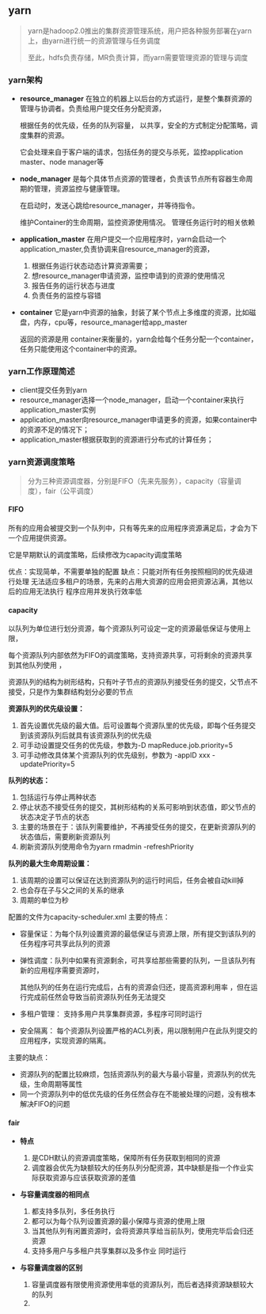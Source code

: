## yarn
> yarn是hadoop2.0推出的集群资源管理系统，用户把各种服务部署在yarn上，由yarn进行统一的资源管理与任务调度  
>
> 至此，hdfs负责存储，MR负责计算，而yarn需要管理资源的管理与调度

### yarn架构

- **resource_manager**
  在独立的机器上以后台的方式运行，是整个集群资源的管理与协调者。负责给用户提交任务分配资源，
  
  根据任务的优先级，任务的队列容量， 以共享，安全的方式制定分配策略，调度集群的资源。
  
  它会处理来自于客户端的请求，包括任务的提交与杀死，监控application master、node manager等
  
- **node_manager**
  是每个具体节点资源的管理者，负责该节点所有容器生命周期的管理，资源监控与健康管理。
  
  在启动时，发送心跳给resource_manager，并等待指令。  
  
  维护Container的生命周期，监控资源使用情况。  管理任务运行时的相关依赖  
  
- **application_master**
  在用户提交一个应用程序时，yarn会启动一个application_master,负责协调来自resource_manager的资源，
  
  1. 根据任务运行状态动态计算资源需要；  
  2. 想resource_manager申请资源，监控申请到的资源的使用情况 
  3. 报告任务的运行状态与进度  
  4. 负责任务的监控与容错  
  
- **container**
  它是yarn中资源的抽象，封装了某个节点上多维度的资源，比如磁盘，内存，cpu等，resource_manager给app_master
  
  返回的资源是用 container来衡量的，yarn会给每个任务分配一个container，任务只能使用这个container中的资源。  

### yarn工作原理简述

- client提交任务到yarn  
- resource_manager选择一个node_manager，启动一个container来执行application_master实例  
- application_master向resource_manager申请更多的资源，如果container中的资源不足的情况下；  
- application_master根据获取到的资源进行分布式的计算任务；  

### yarn资源调度策略

> 分为三种资源调度器，分别是FIFO（先来先服务），capacity（容量调度），fair（公平调度） 

#### FIFO

所有的应用会被提交到一个队列中，只有等先来的应用程序资源满足后，才会为下一个应用提供资源。

它是早期默认的调度策略，后续修改为capacity调度策略

优点：实现简单，不需要单独的配置 
缺点：只能对所有任务按照相同的优先级进行处理 
           无法适应多租户的场景，先来的占用大资源的应用会把资源沾满，其他以后的应用无法执行 
           程序应用并发执行效率低  

#### **capacity**

以队列为单位进行划分资源，每个资源队列可设定一定的资源最低保证与使用上限，

每个资源队列内部依然为FIFO的调度策略，支持资源共享，可将剩余的资源共享到其他队列使用 ，

资源队列的结构为树形结构，只有叶子节点的资源队列接受任务的提交，父节点不接受，只是作为集群结构划分必要的节点

**资源队列的优先级设置：**

1. 首先设置优先级的最大值。后可设置每个资源队里的优先级，即每个任务提交到该资源队列后就具有该资源队列的优先级
2. 可手动设置提交任务的优先级，参数为-D mapReduce.job.priority=5
3. 可手动修改具体某个资源队列的优先级别，参数为 -appID xxx -updatePriority=5

**队列的状态：**

1. 包括运行与停止两种状态
2. 停止状态不接受任务的提交，其树形结构的关系可影响到状态值，即父节点的状态决定子节点的状态
3. 主要的场景在于：该队列需要维护，不再接受任务的提交，在更新资源队列的状态值后，需要刷新资源队列
4. 刷新资源队列使用命令为yarn rmadmin -refreshPriority

**队列的最大生命周期设置：**

1. 该周期的设置可以保证在达到资源队列的运行时间后，任务会被自动kill掉
2. 也会存在子与父之间的关系的继承
3. 周期的单位为秒

配置的文件为capacity-scheduler.xml 
主要的特点：  

- 容量保证：为每个队列设置资源的最低保证与资源上限，所有提交到该队列的任务程序可共享此队列的资源  

- 弹性调度：队列中如果有资源剩余，可共享给那些需要的队列，一旦该队列有新的应用程序需要资源时，

  其他队列的任务在运行完成后，占有的资源会归还，提高资源利用率 ，但在运行完成前任然会导致当前资源队列任务无法提交

- 多租户管理： 支持多用户共享集群资源，多程序可同时运行  

- 安全隔离： 每个资源队列设置严格的ACL列表，用以限制用户在此队列提交的应用程序，实现资源的隔离。  

主要的缺点：

- 资源队列的配置比较麻烦，包括资源队列的最大与最小容量，资源队列的优先级，生命周期等属性
- 同一个资源队列中的低优先级的任务任然会存在不能被处理的问题，没有根本解决FIFO的问题

#### **fair**

- **特点**
  1. 是CDH默认的资源调度策略，保障所有任务获取到相同的资源
  2. 调度器会优先为缺额较大的任务队列分配资源，其中缺额是指一个作业实际获取资源与应该获取资源的差值

- **与容量调度器的相同点**
  1. 都支持多队列，多任务执行
  2. 都可以为每个队列设置资源的最小保障与资源的使用上限
  3. 当其他队列有闲置资源时，会将资源共享给当前队列，使用完毕后会归还资源
  4. 支持多用户与多租户共享集群以及多作业 同时运行
- **与容量调度器的区别**
  1. 容量调度器有限使用资源使用率低的资源队列，而后者选择资源缺额较大的队列
  2. 